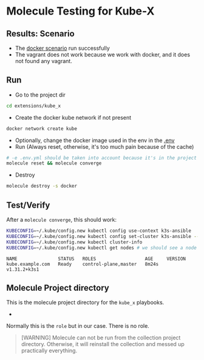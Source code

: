 # Molecule Testing for Kube-X


## Results: Scenario

* The [docker scenario](molecule/default/README.md) run successfully
* The vagrant does not work because we work with docker, and it does not found any vagrant.


## Run

* Go to the project dir
```bash
cd extensions/kube_x
```
* Create the docker kube network if not present
```bash
docker network create kube
```
* Optionally, change the docker image used in the env in the [.env](.env.yml)
* Run (Always reset, otherwise, it's too much pain because of the cache)
```bash
# -e .env.yml should be taken into account because it's in the project directory
molecule reset && molecule converge
```
* Destroy
```bash
molecule destroy -s docker
```

## Test/Verify

After a `molecule converge`, this should work:
```bash
KUBECONFIG=~/.kube/config.new kubectl config use-context k3s-ansible
KUBECONFIG=~/.kube/config.new kubectl config set-cluster k3s-ansible --server=https://localhost:6443
KUBECONFIG=~/.kube/config.new kubectl cluster-info
KUBECONFIG=~/.kube/config.new kubectl get nodes # we should see a node
```
```
NAME               STATUS   ROLES                  AGE     VERSION
kube.example.com   Ready    control-plane,master   8m24s   v1.31.2+k3s1
```

## Molecule Project directory

This is the molecule project directory for the `kube_x` playbooks.
* [](../../playbooks/kube_x_site.yml)

Normally this is the `role` but in our case. There is no role.

> [WARNING] 
> Molecule can not be run from the collection project directory.
> Otherwise, it will reinstall the collection and messed up practically everything.

